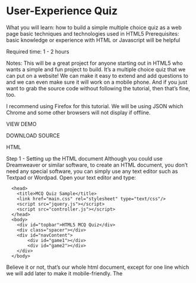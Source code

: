# User-Experience Quiz

What you will learn:
how to build a simple multiple choice quiz as a web page
basic techniques and technologies used in HTML5
Prerequisites:
basic knowledge or experience with HTML or Javascript will be helpful

Required time: 
1 - 2 hours

Notes:
This will be a great project for anyone starting out in HTML5 who wants a simple and fun project to build. It’s a multiple choice quiz that we can put on a website! We can make it easy to extend and add questions to and we can even make sure it will work on a mobile phone. And if you just want to grab the source code without following the tutorial, then that’s fine, too.


I recommend using Firefox for this tutorial. We will be using JSON which Chrome and some other browsers will not display if offline.


VIEW DEMO

DOWNLOAD SOURCE
 

HTML

Step 1 - Setting up the HTML document
Although you could use Dreamweaver or similar software, to create an HTML document, you don’t need any special software, you can simply use any text editor such as Textpad or Wordpad. Open your text editor and type:


<!DOCTYPE HTML>
      <head>
     	<title>MCQ Quiz Sample</title>
      	<link href="main.css" rel="stylesheet" type="text/css"/>
      	<script src="jquery.js"></script>
      	<script src="controller.js"></script>
      </head>
      <body>
      	<div id="topbar">HTML5 MCQ Quiz</div>
      	<div class="spacer"></div>
      	<div id="navContent">
     	 	<div id="game1"></div>
     		<div id="game2"></div>
      	</div>
      </body>
</html>
      
 

Believe it or not, that’s our whole html document, except for one line which we will add later to make it mobile-friendly.
The <title> line controls what is shown on the browser tab as the title or description of the page. [3].

The next line tells our page to look for a document called ‘main.css’ which will hold all of our style information (background colors and so on). [4].

The first <script> line tells the page to look for a JavaScript file called ‘jquery’. This is a standard JavaScript ‘extension’ widely used by developers to make JavaScript more powerful. We will not need to write this file ourselves. [5].

The second <script> line tells the page to look for a JavaScript file called ‘controller.js’. This is the file we will use to control the quiz interactivity. [6].

The next few lines, in the <body> of the page name ‘div’s or dividers that we will use to hold the page content. The ‘topbar’ will hold our page title. The ‘spacer’ div will make space on our page. ‘navContent’ holds two containers: ‘game1’ which will hold the current question and ‘game2’, which will hold the next question. [8-15].

Notice that most divs have an id, a unique identifier. One of them has a class name instead of an id name. That means we may use it more than once.

Save the document as index.html. Test it out by opening it in a browser* (right-click and choose Open With and choose a browser). Obviously, there will not be much to see yet.



Project Management 
Step 2

So we know that we will need the following files to build our project:

- index.html, which we have already done.
- main.css, which will hold the style information
- jquery.js, which will enhance standard JavaScript
- controller.js, which will control the quiz
- activity.json, which will hold our question database

All of these files can be written in a text editor, just like index.html, so there’s no need for any special software.


Database
Step 3 – Build a question database

Create a file in your text editor named activity.json. Then open it up and type in the following:

    {"quizlist":[
      {
      "question":"Portuguese is spoken in ______",
      "option1":"Brazil",
      "option2":"Argentina",
      "option3":"Ecuador"
      },
      {
      "question":"What is the capital of Peru?",
      "option1":"Lima",
      "option2":"Bogota",
      "option3":"San Juan"
      },
      {
      "question":"Which country is long and thin?",
      "option1":"Chile",
      "option2":"Uruguay",
      "option3":"Colombia"
      }
      ]
      }
      
This is a JSON file and it holds data in groups. We can use it to hold our question database. You’ll notice that it is easily readable by either machine or human.

Each JSON element holds a question and three options. We will write the quiz in such a way that option1 is always the correct answer in our database, but the options will be randomised when shown to the user. This will make life a little simpler for us.

Later, if we wish to change or add any questions, this is the only file we will need to modify. We can add as many questions as we want – we will program the quiz to know when to stop. That means our quiz can be recycled and can even be edited by someone with very little technical expertise.

*Note that you will need to make sure that you stick very carefully to the format with JSON files. A missing or extra comma, for example, can cause problems.

Save the file and continue.


Step 4 – Gather assets

The only external asset that we need is our JQuery file. You can either get it from the source files in the link below or if you want the latest version, you could download it from jquery.com. I am using version 1.9.1. If you use a later version, be sure to shorten the name to jquery.js


CSS

Step 5 – Build a style sheet

We will use a CSS file to control the look and feel of our quiz. Later if we need to modify the look and feel, we need only modify the CSS file.

Create a document entitled main.css and open it with any text editor.

html, body {
      margin: 0;
      padding: 0;
      background-image:url(greybg.png);
      font-family: Arial, Helvetica, sans-serif;
      }
      
 

This tells us that we will use a background image called greybg.png as the background for the entire page. (It is a small image which will repeat itself; make sure to get it from the source files and place it in your project folder.) Then unless we override it, we will use Arial font, or Helvetica or sans-serif if Arial is not available. We set margin and padding to 0 so that the page will not have any extra spacing.

#navContent{
      margin:auto;
      width:800px;
      height:400px;
      position:relative;
      overflow:hidden;
      }
#game1{
      margin:auto;
      width:800px;
      height:400px;
      right:0px;
      position:absolute;
      }
#game2{
      margin:auto;
      width:800px;
      height:400px;
      right:-800px;
      position:absolute;
      }
      
 

 

navContent will be our outer container, holding game1 and game2, which will contain the current and next questions.

We want our quiz to be 800 pixels wide, 400 pixels in height and centered horizontally on the page (margin:auto). Anything that ‘sticks out’ of this area will be hidden (overflow:hidden). ‘game2’ will begin outside of this area (right:-800px) and hence will be hidden.

In CSS, we refer to an ID name by a hashtag (#) and we refer to a class name by a dot (.). Remember, we expect to reuse class names for multiple elements, but the ID name should refer to a unique element. Some standardised elements (body/html) are referred to directly without a hashtag or dot.

Let’s continue:

.questionText{
      font-size:27px;
      color:#FFF;
      }
.option{
      width:400px;
      height:30px;
      margin:15px;
      font-size:18px;
      color:#FFFFFF;
      padding:2px;
      padding-left:10px;
      border: 2px solid white;
      cursor:pointer;
      background-color:#3399FF;
      }
.option:hover{
      border:#FC0 solid 2px;
      color:#FC0;
      }
      

We define our question text font-size and color (#fff is white). If you need a reference for color codes, try colorpicker.com 

We want our answer options to have a font size of 15. We need a margin of 15 pixels just to space them out. We want a white border around them (border: 2px solid white) and a blue background (background-color:#3399FF). We should show a pointer so that the user knows they are clickable (cursor:pointer).

When the user mouses over an option, the border should turn yellow, for a nice effect (border:#FC0 solid 2px). And the text should turn yellow too (color:#FC0).

Now for a couple of miscellaneous items:

#topbar{
      height:50px;
      margin:auto;
      margin-top:50px;
      color:#FFF;
      font-size:36px;
      font-family:Arial, Helvetica, sans-serif;
      width:800px;
      border-bottom:solid white 1px;
      }
.spacer{
      height:30px;
      }
      
 

 

‘topbar’ will hold our title, which you can check looking back at the HTML file. We will use a large font and a line along the bottom (border-bottom:solid white 1px;). ‘spacer’ simply adds a little space between the title and the beginning of the quiz.
Although we are not reusing ‘spacer’, we define it as a class because we might reuse it in other projects. A good designer always produces recyclable content and CSS files are very easy to reuse.

Let’s finish off our CSS:

 .feedback1{
      width:150px;
      padding:5px;
      font-size:30px;
      color:#FFFFCC;
      background-color:#009900;
      font-family:Arial, Helvetica, sans-serif;
      text-align:center;
      }
           
.feedback2{
      width:150px;
      padding:5px;
      font-size:30px;
      color:#FFFFCC;
      background-color:#CC3300;
      font-family:Arial, Helvetica, sans-serif;
      text-align:center;
      }
      
 

We will use ‘feedback1’ and ‘feedback2’ to style two messages: CORRECT and WRONG depending on whether the user gets the question right or not. You can see that the only difference between the two styles is that one has a green background [6] and the other has a red background [16].

That will do for the CSS for now. We will add some more later to ensure the quiz works on a mobile phone.

 

Javascript


Step 6 – Creating the JavaScript code

Well, so far we’ve done a lot of work and we have little to show for it! We’d better remedy that.

Create a document called controller.js, save it and open it with a text editor or other program.

$(document).ready(function () { 
    
    });
    

This is how we begin and all of our code will fall between these two lines. It basically says that we will do the following as soon as the document is ‘ready’ in the browser.

We’ll begin by defining the various variables we will need to use:

var questionNumber=0;
var questionBank=new Array();
var stage="#game1";
var stage2=new Object;
var questionLock=false;
var numberOfQuestions;
var score=0;
      
 

We will always try to keep our variables ‘human and machine readable’. For example, we can see the variable numberOfQuestions refers to the number of questions. Following this principle makes it really easy to read your code.

An array is a series of variables. For example, if a=["tiger","lion","panther"] then a[0] is tiger, a[1] is lion and so forth.

‘stage’ and ‘stage2’ are objects that we will use to refer to the containers for the current and next questions.

Right then, we need to get the data from our JSON file into a useable format in controller.js. Here’s how:

$.getJSON('activity.json', function(data) {
    for(i=0; i<data.quizlist.length; i++){
      questionBank[i]=new Array;
      questionBank[i][0] = data.quizlist[i].question;
      questionBank[i][1] = data.quizlist[i].option1;
      questionBank[i][2] = data.quizlist[i].option2;
      questionBank[i][3] = data.quizlist[i].option3;
      }
      numberOfQuestions = questionBank.length;
      alert(questionBank);
})//getJSON
 

We use the command $.getJSON to read our JSON data and call a function to format it. The $.getJSON() command is an example of a function from JQUERY. Without our JQUERY extension, we would not be able to use this code. Code that begins with a ‘$’ references JQUERY.

We loop through all the JSON elements inside the quizlist element, i.e. all of our questions. Then we use the data to form an array of information called questionBank. We are using a two-dimensional array here:

One dimensional array: questionBank = ["cat","dog","fox"]; (questionBank[1]= "dog")

Two dimensional array: questionBank=[["cat", "dog", "fox"], ["lion", "tiger", "zebra"],[ "kangaroo", "koala", "wallaby"]]; (questionBank[1][2]= "zebra")

Once the array is full, we can use its length to determine the number of questions [9]. The next line, alert(questionBank); is only for testing; it will display the contents in an alert (pop up) window so that we can ensure everything is working so far.

Now would be a good time to test the app. Right-click on index.html and open it in Firefox, or Internet Explorer. You should see a pop up window displaying the contents of the database, as shown below. If not, review the code so far to check for mistakes.




Step 7 – Displaying the questions

Find the line that says alert(questionBank);

Delete it and in its place add:

displayQuestion();

This will call the function to display a question. We will write this function now. It can be placed immediately after the previous code that ends with the line: })//getJSON

function displayQuestion(){
      var rnd=Math.random()*3; 
      rnd=Math.ceil(rnd);
      var q1;
      var q2;
      var q3;
     
	  if(rnd==1){q1=questionBank[questionNumber][1]; q2=questionBank[questionNumber][2]; q3=questionBank[questionNumber][3];}1
      if(rnd==2){q2=questionBank[questionNumber][1]; q3=questionBank[questionNumber][2]; q1=questionBank[questionNumber][3];}
      if(rnd==3){q3=questionBank[questionNumber][1];q1=questionBank[questionNumber][2];q2=questionBank[questionNumber][3];}
    
    $(stage).append('<div class = "questionText">' + questionBank[questionNumber][0] + '</div><div id= "1" class="option">'+q1+'</div> <div id="2" class="option">'+q2+'</div> <div id="3" class="option">'+q3+'</div>');
    
    $('.option').click(function(){
      if(questionLock==false){questionLock=true; 
      //correct answer
      if(this.id==rnd){
      $(stage).append('<div class="feedback1">CORRECT</div>');
      score++;
      }
      //wrong answer 
      if(this.id!=rnd){
      $(stage).append('<div class="feedback2">WRONG</div>');
      }
      //setTimeout(function(){changeQuestion()},1000);
      }})
      }//display question
      
 

First of all we declare a variable rnd and use it to generate a random number between 0 and 2 [2]. We then round up this number using Math.ceil() so that we are left with an integer between 1 and 3. We will use this random number to choose the pattern in which the options are displayed. If rnd is equal to one, then q1 refers to the first option, which is also the answer. If rnd is equal to two, then q2 is the answer and q1 and q3 are the distractor options, and so on.

The next line is very important to understand. We are going to add content to the ‘stage’, which references #game1. We add HTML content to the page dynamically through our code, first adding the question text and then adding the options and formatting information [12]. Note that each option is assigned an ID of 1,2 or 3. We will use this ID to check the answer.

We then add a ‘listener’ to the class ‘.option’ [14-26]. That means it will attach to all three options on the screen. This listener will detect a ‘click’ – but it will also detect a touch on a mobile device.

We need a mechanism to ‘lock’ the question so that, once answered, it cannot be answered again [15/26]. Hence we have the variable questionLock. If it is false, we set it to true and check the answer. If it is already set to true, the next part is ignored.

To check the answer, we use the line: 

if(this.id==rnd){}

In this case ‘this’ is the element which was clicked and this.id is the id number we gave the element. The way we set up the options, if the id number coincides with our variable rnd, it is the correct answer. If not, it is the wrong answer:

if(this.id!=rnd){}

In JavaScript (and most other coding languages), != means ‘does not equal’.

If the answer is correct, we add another piece of HTML, a <div> of the class feedback1 (green background) containing the text CORRECT [18]. We then increment the score (score++;) [19].

If the answer is wrong, we add a <div> of class feedback2 (red background) and the text WRONG [23].

We then have a line of code beginning with setTimeout(). We will ignore this for just a moment. The two slashes (//) at the beginning of a line are used for comments, but we can also use them to temporarily disable code.

Now would be a great time to test what we have so far. Open index.html in your browser and you should see this:



Keep in mind that the answers are randomised, so you may see the options in a different order. Now try clicking on the correct answer:



And then, refresh the page and try clicking on the wrong answer. Is everything working? If not, go back and check the code. If so, let’s carry on.


Step 8 – Transitioning the questions

Next, we need to have a way of moving on to the next question. How we are going to this is to wait one second after the answer has been selected, then move this question offscreen to the left while bringing in the new question onscreen from the right.

First reenable this line of code by removing the double slashes:

setTimeout(function(){changeQuestion()},1000);

This line tells us to wait for 1000 milliseconds (one second) and then perform the function changeQuestion(). We haven’t written the function changeQuestion yet, so we’d better do it:

 

function changeQuestion(){

	questionNumber++;

	if(stage=="#game1"){stage2="#game1";stage="#game2";}
	else{stage2="#game2"; stage="#game1";}

	if(questionNumber < numberOfQuestions){displayQuestion();}
	//else{displayFinalSlide();}

	$(stage2).animate({"right": "+=800px"} , "slow" , function() { $(stage2).css('right' , '-1800px'); $(stage2).empty(); });
	$(stage).animate({"right": "+=800px"},"slow", function() {questionLock=false;});
}//change question

    
There we go. The first thing is to increase the variable that tracks the question number [3].

On the next two lines, we perform a switcheroo. If our stage variable points to #game1, we switch it to #game2 and vice versa. Likewise with a second variable stage2 [5-6].

We are always going to use stage to bring the new question in and use stage2 to remove the old question.

The next line checks whether (questionNumber < numberOfQuestions). If so, we can load up the next question, recycling the function we used before (displayQuestion). If not, we will display our final slide. The last part is temporarily disabled so we can test this function.

We then use a piece of code from JQUERY, animate, to transition the page elements, giving the direction, speed and running a function when the transition is complete [11-12].

When the transitions are complete, we move stage2 back offscreen to the right by amending its CSS property $(stage2).css('right' , '-800px'); We then empty its contents ($(stage2).empty();) and it will sit there waiting for the next question [11-12].

When stage1 has completed its transition, we remove the question lock (questionLock=false) so that the next question can be answered.

This mechanism we have built can be used to cycle through all the questions. Test it out now.


Step 9 – Ending it

We should display a score page when the quiz has ended. In the previous code, make sure this line is fully enabled by removing the double slashes:

else{displayFinalSlide();}

Then we need to flesh out the last part of our Javascript code thus:

 

function displayFinalSlide(){

	$(stage).append(" <div class='questionText' >You have finished the quiz!<br><br>Total questions: "+numberOfQuestions+"<br>Correct answers: "+score+"</div>");

}//display final slide
   
    
Well, that’s short and sweet. For the final page, we will append a piece of code that offers a message and tells us our score, using the variable we have been tracking[3].

We have recycled the class ‘questionText’ for the styling, which is technically a no-no because it could confuse people reading the code. But just this once it should be fine; let’s save ourselves some work. Note that we use the simple technique of adding line breaks (<br>) to space the message out nicely.

Now try running the quiz again and after three questions, you should get a page like this:



 

Mobile

Step 10 – Making it work in mobile

Well, our quiz is now working. Hooray!

But wait, there more, as they like to say on the TV ads. With a few more lines of code, we can make sure that the quiz can work on a small screen, such as a phone.

You can do a basic test with your browser by dragging the edge with your mouse until it is narrow, like a phone screen. You will see something like the image here:



See? It sticks out because some parts of the page have a width of 800 pixels. But to work on a phone, we want it to work down to a width of about 320 pixels – the width of a typical iPhone screen.

Our solution is something called ‘media queries’. We can set different CSS rules depending on the width of the screen.
At the end of our CSS file, let’s add:


@media screen and (max-width:800px) {
	#topbar{margin-left:1%;margin-right:1%;width:96%;}
	#navContent{margin:1%;width:98%;}	
	#game1{margin:1%;width:98%;}
	#game2{margin:1%;width:98%;}
}

@media screen and (max-width:460px) {
	.option{width:80%;margin-top:5%;}
} 
    
To make a long story short, wherever we have a width of 800 pixels, when the width is less than 800px, we change the rules to percentages, so that it will fill 98% of the container with a 1% margin on each side [1-6].

Then, because our options are 400 pixels wide, we need to switch to percentage-based widths when the screen is small. We’ll do it when the screen is smaller than 460 pixels wide [9-11], to take into account the widths added by the margins.

Hence, 800 and 460 are our ‘breakpoints’, since the layout will be redefined (slightly) at these widths.

To avoid issues with Android phones, we need to go back to the index.html file and add this line in the <head> section:


<meta name=viewport content="width=device-width, initial-scale=1.0, maximum-scale=1.0, user-scalable=no">   


This ensures Android will use the phone width as the width for CSS. It also prevents users from zooming in and out of the page, which is not good when a page has interactivity, such as questions.
Test it again, this is with a width of 320px:



And we’re done! Phew! It was a long journey, but along the way we learned HTML5, CSS, JavaScript and JSON techniques. 

And you have working, recyclable code for a multiple choice test.

Troubleshooting and more resources:

1 When testing offline, Chrome will not read JSON files. Use Firefox for testing offline

2 Some webhosting services still do not recognise JSON. If your quiz works offline, but not on your server, this may be the case. Contact your hosting company. Click HERE for a version that does not use JSON.

3 Some people have requested a version where the questions are randomised. Click HERE for this.

I hope you enjoyed learning from this tutorial.


If you like this tutorial or anything else on Flash By Night, please show your appreciation by mentioning it on Facebook, Twitter, Pinterest, StumbleUpon or any other favorite social media. Like the FlashByNight Facebook page to get updates via Facebook.

